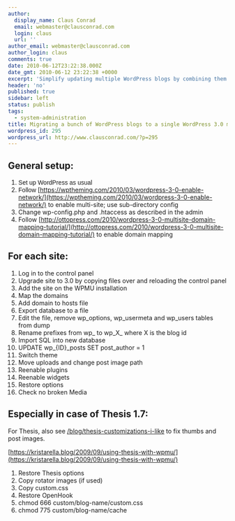 ```yaml
---
author:
  display_name: Claus Conrad
  email: webmaster@clausconrad.com
  login: claus
  url: ''
author_email: webmaster@clausconrad.com
author_login: claus
comments: true
date: 2010-06-12T23:22:38.000Z
date_gmt: 2010-06-12 23:22:38 +0000
excerpt: 'Simplify updating multiple WordPress blogs by combining them into a multi-site installation:'
header: 'no'
published: true
sidebar: left
status: publish
tags:
  - system-administration
title: Migrating a bunch of WordPress blogs to a single WordPress 3.0 multi-site installation
wordpress_id: 295
wordpress_url: http://www.clausconrad.com/?p=295
---
```

## General setup:

1.  <span style="font-family: Helvetica, Verdana, sans-serif;">Set up WordPress as usual</span>
2.  <span style="font-family: Helvetica, Verdana, sans-serif;">Follow</span> [https://wptheming.com/2010/03/wordpress-3-0-enable-network/](https://wptheming.com/2010/03/wordpress-3-0-enable-network/) to enable multi-site; use sub-directory config
3.  Change wp-config.php and .htaccess as described in the admin
4.  Follow [http://ottopress.com/2010/wordpress-3-0-multisite-domain-mapping-tutorial/](http://ottopress.com/2010/wordpress-3-0-multisite-domain-mapping-tutorial/) to enable domain mapping

## For each site:

1.  Log in to the control panel
2.  Upgrade site to 3.0 by copying files over and reloading the control panel
3.  Add the site on the WPMU installation
4.  Map the domains
5.  Add domain to hosts file
6.  Export database to a file
7.  Edit the file, remove wp_options, wp_usermeta and wp_users tables from dump
8.  Rename prefixes from wp_ to wp_X_ where X is the blog id
9.  Import SQL into new database
10.  UPDATE wp_{ID}_posts SET post_author = 1
11.  Switch theme
12.  Move uploads and change post image path
13.  Reenable plugins
14.  Reenable widgets
15.  Restore options
16.  Check no broken Media

## Especially in case of Thesis 1.7:

For Thesis, also see [/blog/thesis-customizations-i-like](/blog/thesis-customizations-i-like) to fix thumbs and post images.

[https://kristarella.blog/2009/09/using-thesis-with-wpmu/](https://kristarella.blog/2009/09/using-thesis-with-wpmu/)

1.  Restore Thesis options
2.  Copy rotator images (if used)
3.  Copy custom.css
4.  Restore OpenHook
5.  chmod 666 custom/blog-name/custom.css
6.  chmod 775 custom/blog-name/cache
